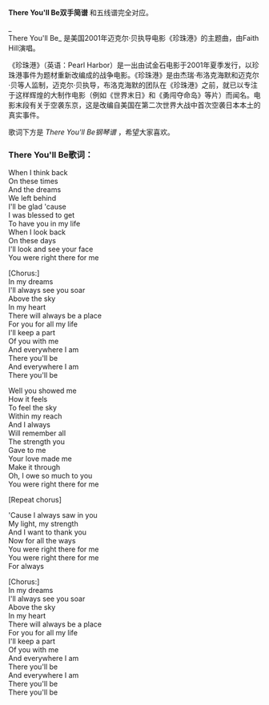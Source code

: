 

**There You'll Be双手简谱** 和五线谱完全对应。

_  
There You'll Be_ 是美国2001年迈克尔·贝执导电影《珍珠港》的主题曲，由Faith Hill演唱。

  
《珍珠港》（英语：Pearl
Harbor）是一出由试金石电影于2001年夏季发行，以珍珠港事件为题材重新改编成的战争电影。《珍珠港》是由杰瑞·布洛克海默和迈克尔·贝等人监制，迈克尔·贝执导，布洛克海默的团队在《珍珠港》之前，就已以专注于这样辉煌的大制作电影（例如《世界末日》和《勇闯夺命岛》等片）而闻名。电影末段有关于空袭东京，这是改编自美国在第二次世界大战中首次空袭日本本土的真实事件。

  
歌词下方是 _There You'll Be钢琴谱_ ，希望大家喜欢。

### There You'll Be歌词：

When I think back  
On these times  
And the dreams  
We left behind  
I'll be glad 'cause  
I was blessed to get  
To have you in my life  
When I look back  
On these days  
I'll look and see your face  
You were right there for me

[Chorus:]  
In my dreams  
I'll always see you soar  
Above the sky  
In my heart  
There will always be a place  
For you for all my life  
I'll keep a part  
Of you with me  
And everywhere I am  
There you'll be  
And everywhere I am  
There you'll be

Well you showed me  
How it feels  
To feel the sky  
Within my reach  
And I always  
Will remember all  
The strength you  
Gave to me  
Your love made me  
Make it through  
Oh, I owe so much to you  
You were right there for me

[Repeat chorus]

'Cause I always saw in you  
My light, my strength  
And I want to thank you  
Now for all the ways  
You were right there for me  
You were right there for me  
For always

[Chorus:]  
In my dreams  
I'll always see you soar  
Above the sky  
In my heart  
There will always be a place  
For you for all my life  
I'll keep a part  
Of you with me  
And everywhere I am  
There you'll be  
And everywhere I am  
There you'll be  
There you'll be

